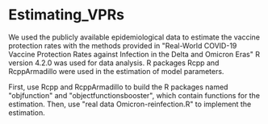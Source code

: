 # Estimating_VPRs
We used the publicly available epidemiological data to estimate the vaccine protection rates with the methods provided in "Real-World COVID-19 Vaccine Protection Rates against Infection in the Delta and Omicron Eras" R version 4.2.0 was used for data analysis. 
R packages Rcpp and RcppArmadillo were used in the estimation of model parameters.

First, use Rcpp and RcppArmadillo to build the R packages named "objfunction" and "objectfunctionsbooster", which contain functions for the estimation. 
Then, use "real data Omicron-reinfection.R" to implement the estimation.

